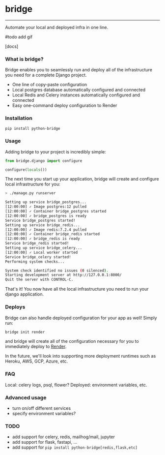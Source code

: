 # bridge

---
Automate your local and deployed infra in one line.

#todo add gif

 

[docs]

### What is bridge?
Bridge enables you to seamlessly run and deploy all of the infrastructure you need for a complete Django project.

- One line of copy-paste configuration
- Local postgres database automatically configured and connected
- Local Redis and Celery instances automatically configured and connected
- Easy one-command deploy configuration to Render 

### Installation
```bash
pip install python-bridge
```
### Usage
Adding bridge to your project is incredibly simple:
```python
from bridge.django import configure

configure(locals())
```

[//]: # (<details>)

[//]: # (<summary>Django</summary>)

[//]: # (Place this code snippet at the end of your `settings.py` file:)

[//]: # (<pre><code class="language-python">from bridge.framework.django import configure)

[//]: # (configure&#40;locals&#40;&#41;&#41;)

[//]: # (</code></pre>)

[//]: # (</details>)

[//]: # (<details>)

[//]: # (<summary>Flask</summary>)

[//]: # (Place this code snippet at the end of your `settings.py` file:)

[//]: # (<pre><code class="language-python">from bridge.flask import configure)

[//]: # (configure&#40;locals&#40;&#41;&#41;)

[//]: # (</code></pre>)

[//]: # (</details>)

[//]: # (<details>)

[//]: # (<summary>Fast API</summary>)

[//]: # (Place this code snippet at the end of your `settings.py` file:)

[//]: # (<pre><code class="language-python">from bridge.fastapi import configure)

[//]: # (configure&#40;locals&#40;&#41;&#41;)

[//]: # (</code></pre>)

[//]: # (</details>)


The next time you start up your application, bridge will create and configure local infrastructure for you:
```bash
> ./manage.py runserver

Setting up service bridge_postgres...
[12:00:00] ✓ Image postgres:12 pulled
[12:00:00] ✓ Container bridge_postgres started
[12:00:00] ✓ bridge_postgres is ready
Service bridge_postgres started!
Setting up service bridge_redis...
[12:00:00] ✓ Image redis:7.2.4 pulled
[12:00:00] ✓ Container bridge_redis started
[12:00:00] ✓ bridge_redis is ready
Service bridge_redis started!
Setting up service bridge_celery...
[12:00:00] ✓ Local worker started
Service bridge_celery started!
Performing system checks...

System check identified no issues (0 silenced).
Starting development server at http://127.0.0.1:8000/
Quit the server with CONTROL-C.
```
That's it! You now have all the local infrastructure you need to run your django application.

### Deploys
Bridge can also handle deployed configuration for your app as well! Simply run:
```bash
bridge init render
```
and bridge will create all of the configuration necessary for you to immediately deploy to [Render](https://render.com/).

In the future, we'll look into supporting more deployment runtimes such as Heroku, AWS, GCP, Azure, etc.

### FAQ

Local: celery logs, psql, flower?
Deployed: environment variables, etc.

### Advanced usage
- turn on/off different services
- specify environment variables?


### TODO
- add support for celery, redis, mailhog/mail, jupyter
- add support for flask, fastapi, ...
- add support for `pip install python-bridge[redis,flask,etc]`

